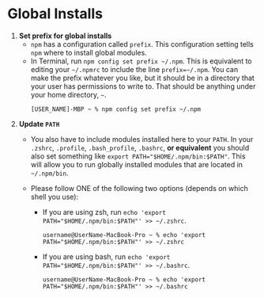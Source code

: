 # **Global Installs**

1. **Set prefix for global installs**
    - `npm` has a configuration called `prefix`. This configuration setting tells `npm` where to install global modules.
    - In Terminal, run `npm config set prefix ~/.npm`. This is equivalent to editing your `~/.npmrc` to include the line `prefix=~/.npm`. You can make the prefix whatever you like, but it should be in a directory that your user has permissions to write to. That should be anything under your home directory, `~`.
      ```
      [USER_NAME]-MBP ~ % npm config set prefix ~/.npm
      ```
2. **Update `PATH`**
    - You also have to include modules installed here to your `PATH`. In your `.zshrc`, `.profile`, `.bash_profile`, `.bashrc`, **or equivalent** you should also set something like `export PATH="$HOME/.npm/bin:$PATH"`. This will allow you to run globally installed modules that are located in `~/.npm/bin`.

    - Please follow ONE of the following two options (depends on which shell you use):
    
      - If you are using zsh, run `echo 'export PATH="$HOME/.npm/bin:$PATH"' >> ~/.zshrc`.
        ```
        username@UserName-MacBook-Pro ~ % echo 'export PATH="$HOME/.npm/bin:$PATH"' >> ~/.zshrc
        ```
      - If you are using bash, run `echo 'export PATH="$HOME/.npm/bin:$PATH"' >> ~/.bashrc`.
        ```
        username@UserName-MacBook-Pro ~ % echo 'export PATH="$HOME/.npm/bin:$PATH"' >> ~/.bashrc
